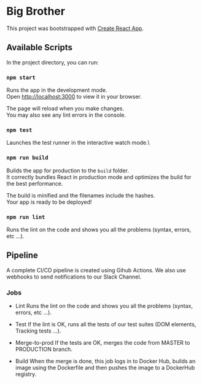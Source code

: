 # Big Brother

This project was bootstrapped with [Create React App](https://github.com/facebook/create-react-app).

## Available Scripts

In the project directory, you can run:

### `npm start`

Runs the app in the development mode.\
Open [http://localhost:3000](http://localhost:3000) to view it in your browser.

The page will reload when you make changes.\
You may also see any lint errors in the console.

### `npm test`

Launches the test runner in the interactive watch mode.\

### `npm run build`

Builds the app for production to the `build` folder.\
It correctly bundles React in production mode and optimizes the build for the best performance.

The build is minified and the filenames include the hashes.\
Your app is ready to be deployed!

### `npm run lint`

Runs the lint on the code and shows you all the problems (syntax, errors, etc ...).

## Pipeline

A complete CI/CD pipeline is created using Gihub Actions. We also use webhooks to send notifications to our Slack Channel.

### Jobs

- Lint
Runs the lint on the code and shows you all the problems (syntax, errors, etc ...).

- Test
If the lint is OK, runs all the tests of our test suites (DOM elements, Tracking tests ...).

- Merge-to-prod
If the tests are OK, merges the code from MASTER to PRODUCTION branch.

- Build
When the merge is done, this job logs in to Docker Hub, builds an image using the Dockerfile and then pushes the image to a DockerHub registry.
